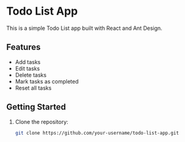 # Todo List App

This is a simple Todo List app built with React and Ant Design.

## Features

- Add tasks
- Edit tasks
- Delete tasks
- Mark tasks as completed
- Reset all tasks

## Getting Started

1. Clone the repository:

   ```bash
   git clone https://github.com/your-username/todo-list-app.git



